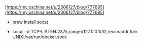 [https://my.oschina.net/u/2306127/blog/777695](https://my.oschina.net/u/2306127/blog/777695)


- brew install socat

- socat -d TCP-LISTEN:2375,range=127.0.0.1/32,reuseaddr,fork UNIX:/var/run/docker.sock